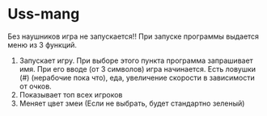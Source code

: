 # Uss-mang
Без наушников игра не запускается!!
При запуске программы выдается меню из 3 функций.
1. Запускает игру. При выборе этого пункта программа запрашивает имя. При его вводе (от 3 символов) игра начинается. Есть ловушки (#) (нерабочие пока что), еда, увеличение скорости в зависимости от очков.
2. Показывает топ всех игроков
3. Меняет цвет змеи (Если не выбрать, будет стандартно зеленый)

